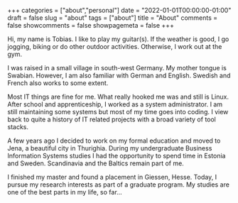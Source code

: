 +++
categories = ["about","personal"]
date = "2022-01-01T00:00:00-01:00"
draft = false
slug = "about"
tags = ["about"]
title = "About"
comments = false
showcomments = false
showpagemeta = false
+++

Hi, my name is Tobias. I like to play my guitar(s). If the weather is good, I go
jogging, biking or do other outdoor activities. Otherwise, I work out at the gym.

I was raised in a small village in south-west Germany. 
My mother tongue is Swabian. However, I am also familiar with German and English. 
Swedish and French also works to some extent.

Most IT things are fine for me. What really hooked me was and still is Linux.
After school and apprenticeship, I worked as a system administrator.
I am still maintaining some systems but most of my time goes into coding.
I view back to quite a history of IT related projects with a broad variety of tool stacks.

A few years ago I decided to work on my formal education and moved to Jena, a beautiful city in Thurighia.
During my undergraduate Business Information Systems studies I had the opportunity to spend time in Estonia and Sweden.
Scandinavia and the Baltics remain part of me.

I finished my master and found a placement in Giessen, Hesse.
Today, I pursue my research interests as part of a graduate program.
My studies are one of the best parts in my life, so far...
